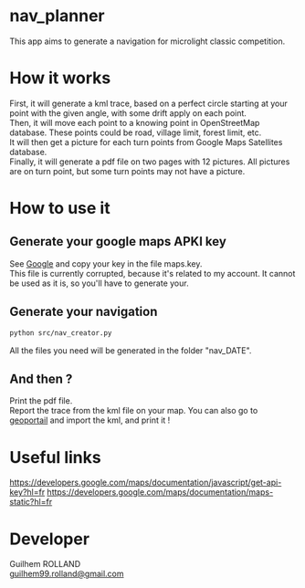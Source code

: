 ﻿# nav_planner
This app aims to generate a navigation for microlight classic competition.
# How it works
First, it will generate a kml trace, based on a perfect circle starting at your point with the given angle, with some drift apply on each point.  
Then, it will move each point to a knowing point in OpenStreetMap database. These points could be road, village limit, forest limit, etc.   
It will then get a picture for each turn points from Google Maps Satellites database.  
Finally, it will generate a pdf file on two pages with 12 pictures. All pictures are on turn point, but some turn points may not have a picture.  
# How to use it
## Generate your google maps APKI key
See [Google](https://developers.google.com/maps/documentation/javascript/get-api-key?hl=fr) and copy your key in the file maps.key.  
This file is currently corrupted, because it's related to my account. It cannot be used as it is, so you'll have to generate your.    
## Generate your navigation
```bash
python src/nav_creator.py
```
All the files you need will be generated in the folder "nav_DATE".
## And then ?
Print the pdf file.  
Report the trace from the kml file on your map.
You can also go to [geoportail](https://www.geoportail.gouv.fr/donnees/cartes-ign-classiques) and import the kml, and print it !
# Useful links
https://developers.google.com/maps/documentation/javascript/get-api-key?hl=fr
https://developers.google.com/maps/documentation/maps-static?hl=fr
# Developer
Guilhem ROLLAND  
guilhem99.rolland@gmail.com  
